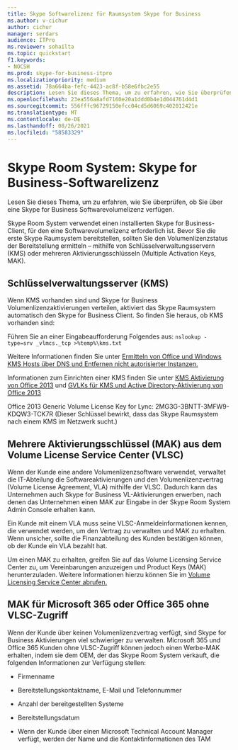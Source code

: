 ```yaml
---
title: Skype Softwarelizenz für Raumsystem Skype for Business
ms.author: v-cichur
author: cichur
manager: serdars
audience: ITPro
ms.reviewer: sohailta
ms.topic: quickstart
f1.keywords:
- NOCSH
ms.prod: skype-for-business-itpro
ms.localizationpriority: medium
ms.assetid: 78a664ba-fefc-4423-ac8f-b58e6fbc2e55
description: Lesen Sie dieses Thema, um zu erfahren, wie Sie überprüfen, ob Sie über eine Skype for Business Softwarevolumelizenz verfügen.
ms.openlocfilehash: 23ea556a8afd7160e20a1ddd0b4e1d044761d4d1
ms.sourcegitcommit: 556fffc96729150efcc04cd5d6069c402012421e
ms.translationtype: MT
ms.contentlocale: de-DE
ms.lasthandoff: 08/26/2021
ms.locfileid: "58583329"
---
```

# <a name="skype-room-system-skype-for-business-software-license"></a>Skype Room System: Skype for Business-Softwarelizenz
 
Lesen Sie dieses Thema, um zu erfahren, wie Sie überprüfen, ob Sie über eine Skype for Business Softwarevolumelizenz verfügen. 
  
Skype Room System verwendet einen installierten Skype for Business-Client, für den eine Softwarevolumelizenz erforderlich ist. Bevor Sie die erste Skype Raumsystem bereitstellen, sollten Sie den Volumenlizenzstatus der Bereitstellung ermitteln – mithilfe von Schlüsselverwaltungsservern (KMS) oder mehreren Aktivierungsschlüsseln (Multiple Activation Keys, MAK).
  
## <a name="key-management-servers-kms"></a>Schlüsselverwaltungsserver (KMS)

Wenn KMS vorhanden sind und Skype for Business Volumenlizenzaktivierungen verteilen, aktiviert das Skype Raumsystem automatisch den Skype for Business Client. So finden Sie heraus, ob KMS vorhanden sind:
  
Führen Sie an einer Eingabeaufforderung Folgendes aus:  `nslookup -type=srv _vlmcs._tcp >%temp%\kms.txt`
  
Weitere Informationen finden Sie unter [Ermitteln von Office und Windows KMS Hosts über DNS und Entfernen nicht autorisierter Instanzen.](https://blogs.technet.com/b/odsupport/archive/2011/11/14/how-to-discover-kms-hosts-via-a-dns-query-and-remove-them-if-need-be.aspx) 
  
Informationen zum Einrichten einer KMS finden Sie unter [KMS Aktivierung von Office 2013](/previous-versions/office/office-2013-resource-kit/ee624357(v=office.15)) und [GVLKs für KMS und Active Directory-Aktivierung von Office 2013](/DeployOffice/vlactivation/gvlks)
  
Office 2013 Generic Volume License Key for Lync: 2MG3G-3BNTT-3MFW9-KDQW3-TCK7R (Dieser Schlüssel bewirkt, dass das Skype Raumsystem nach einem KMS im Netzwerk sucht.)
  
## <a name="multiple-activation-keys-mak-from-the-volume-license-service-center-vlsc"></a>Mehrere Aktivierungsschlüssel (MAK) aus dem Volume License Service Center (VLSC)

Wenn der Kunde eine andere Volumenlizenzsoftware verwendet, verwaltet die IT-Abteilung die Softwareaktivierungen und den Volumenlizenzvertrag (Volume License Agreement, VLA) mithilfe der VLSC. Dadurch kann das Unternehmen auch Skype for Business VL-Aktivierungen erwerben, nach denen das Unternehmen einen MAK zur Eingabe in der Skype Room System Admin Console erhalten kann.
  
Ein Kunde mit einem VLA muss seine VLSC-Anmeldeinformationen kennen, die verwendet werden, um den Vertrag zu verwalten und MAK zu erhalten. Wenn unsicher, sollte die Finanzabteilung des Kunden bestätigen können, ob der Kunde ein VLA bezahlt hat.
  
Um einen MAK zu erhalten, greifen Sie auf das Volume Licensing Service Center zu, um Vereinbarungen anzuzeigen und Product Keys (MAK) herunterzuladen. Weitere Informationen hierzu können Sie im [Volume Licensing Service Center abrufen.](https://www.microsoft.com/Licensing/servicecenter/default.aspx) 
  
## <a name="mak-for-microsoft-365-or-office-365-without-vlsc-access"></a>MAK für Microsoft 365 oder Office 365 ohne VLSC-Zugriff

Wenn der Kunde über keinen Volumenlizenzvertrag verfügt, sind Skype for Business Aktivierungen viel schwieriger zu verwalten. Microsoft 365 und Office 365 Kunden ohne VLSC-Zugriff können jedoch einen Werbe-MAK erhalten, indem sie dem OEM, der das Skype Room System verkauft, die folgenden Informationen zur Verfügung stellen:
  
- Firmenname
    
- Bereitstellungskontaktname, E-Mail und Telefonnummer
    
- Anzahl der bereitgestellten Systeme
    
- Bereitstellungsdatum
    
- Wenn der Kunde über einen Microsoft Technical Account Manager verfügt, werden der Name und die Kontaktinformationen des TAM
